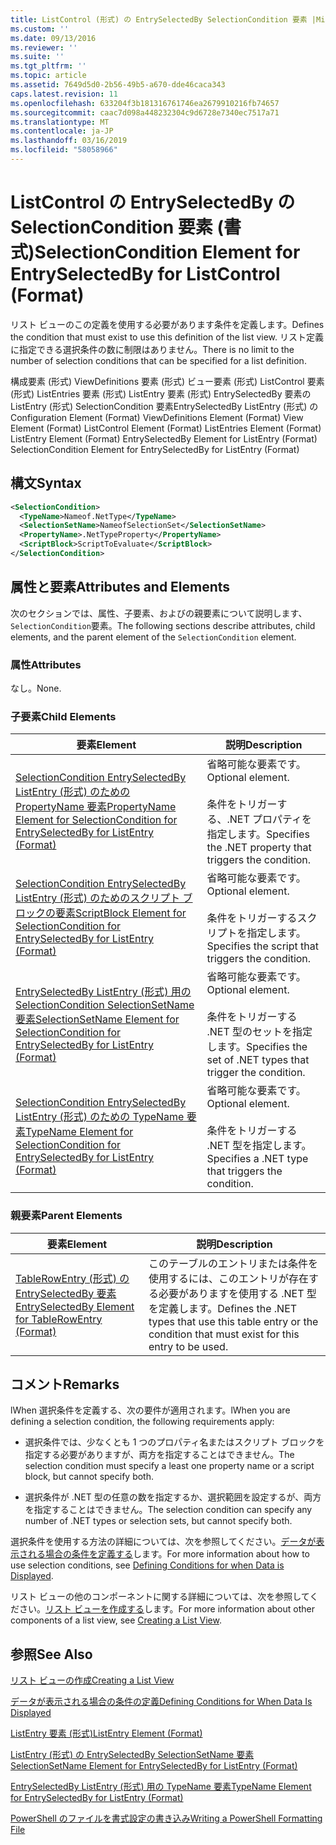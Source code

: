 ```yaml
---
title: ListControl (形式) の EntrySelectedBy SelectionCondition 要素 |Microsoft Docs
ms.custom: ''
ms.date: 09/13/2016
ms.reviewer: ''
ms.suite: ''
ms.tgt_pltfrm: ''
ms.topic: article
ms.assetid: 7649d5d0-2b56-49b5-a670-dde46caca343
caps.latest.revision: 11
ms.openlocfilehash: 633204f3b181316761746ea2679910216fb74657
ms.sourcegitcommit: caac7d098a448232304c9d6728e7340ec7517a71
ms.translationtype: MT
ms.contentlocale: ja-JP
ms.lasthandoff: 03/16/2019
ms.locfileid: "58058966"
---
```

# <a name="selectioncondition-element-for-entryselectedby-for-listcontrol-format"></a><span data-ttu-id="84c6c-102">ListControl の EntrySelectedBy の SelectionCondition 要素 (書式)</span><span class="sxs-lookup"><span data-stu-id="84c6c-102">SelectionCondition Element for EntrySelectedBy for ListControl (Format)</span></span>

<span data-ttu-id="84c6c-103">リスト ビューのこの定義を使用する必要があります条件を定義します。</span><span class="sxs-lookup"><span data-stu-id="84c6c-103">Defines the condition that must exist to use this definition of the list view.</span></span> <span data-ttu-id="84c6c-104">リスト定義に指定できる選択条件の数に制限はありません。</span><span class="sxs-lookup"><span data-stu-id="84c6c-104">There is no limit to the number of selection conditions that can be specified for a list definition.</span></span>

<span data-ttu-id="84c6c-105">構成要素 (形式) ViewDefinitions 要素 (形式) ビュー要素 (形式) ListControl 要素 (形式) ListEntries 要素 (形式) ListEntry 要素 (形式) EntrySelectedBy 要素の ListEntry (形式) SelectionCondition 要素EntrySelectedBy ListEntry (形式) の</span><span class="sxs-lookup"><span data-stu-id="84c6c-105">Configuration Element (Format) ViewDefinitions Element (Format) View Element (Format) ListControl Element (Format) ListEntries Element (Format) ListEntry Element (Format) EntrySelectedBy Element for ListEntry (Format) SelectionCondition Element for EntrySelectedBy for ListEntry (Format)</span></span>

## <a name="syntax"></a><span data-ttu-id="84c6c-106">構文</span><span class="sxs-lookup"><span data-stu-id="84c6c-106">Syntax</span></span>

```xml
<SelectionCondition>
  <TypeName>Nameof.NetType</TypeName>
  <SelectionSetName>NameofSelectionSet</SelectionSetName>
  <PropertyName>.NetTypeProperty</PropertyName>
  <ScriptBlock>ScriptToEvaluate</ScriptBlock>
</SelectionCondition>
```

## <a name="attributes-and-elements"></a><span data-ttu-id="84c6c-107">属性と要素</span><span class="sxs-lookup"><span data-stu-id="84c6c-107">Attributes and Elements</span></span>

<span data-ttu-id="84c6c-108">次のセクションでは、属性、子要素、およびの親要素について説明します、`SelectionCondition`要素。</span><span class="sxs-lookup"><span data-stu-id="84c6c-108">The following sections describe attributes, child elements, and the parent element of the `SelectionCondition` element.</span></span>

### <a name="attributes"></a><span data-ttu-id="84c6c-109">属性</span><span class="sxs-lookup"><span data-stu-id="84c6c-109">Attributes</span></span>

<span data-ttu-id="84c6c-110">なし。</span><span class="sxs-lookup"><span data-stu-id="84c6c-110">None.</span></span>

### <a name="child-elements"></a><span data-ttu-id="84c6c-111">子要素</span><span class="sxs-lookup"><span data-stu-id="84c6c-111">Child Elements</span></span>

|<span data-ttu-id="84c6c-112">要素</span><span class="sxs-lookup"><span data-stu-id="84c6c-112">Element</span></span>|<span data-ttu-id="84c6c-113">説明</span><span class="sxs-lookup"><span data-stu-id="84c6c-113">Description</span></span>|
|-------------|-----------------|
|[<span data-ttu-id="84c6c-114">SelectionCondition EntrySelectedBy ListEntry (形式) のための PropertyName 要素</span><span class="sxs-lookup"><span data-stu-id="84c6c-114">PropertyName Element for SelectionCondition for EntrySelectedBy for ListEntry (Format)</span></span>](./propertyname-element-for-selectioncondition-for-entryselectedby-for-listcontrol-format.md)|<span data-ttu-id="84c6c-115">省略可能な要素です。</span><span class="sxs-lookup"><span data-stu-id="84c6c-115">Optional element.</span></span><br /><br /> <span data-ttu-id="84c6c-116">条件をトリガーする、.NET プロパティを指定します。</span><span class="sxs-lookup"><span data-stu-id="84c6c-116">Specifies the .NET property that triggers the condition.</span></span>|
|[<span data-ttu-id="84c6c-117">SelectionCondition EntrySelectedBy ListEntry (形式) のためのスクリプト ブロックの要素</span><span class="sxs-lookup"><span data-stu-id="84c6c-117">ScriptBlock Element for SelectionCondition for EntrySelectedBy for ListEntry (Format)</span></span>](./scriptblock-element-for-selectioncondition-for-entryselectedby-for-listcontrol-format.md)|<span data-ttu-id="84c6c-118">省略可能な要素です。</span><span class="sxs-lookup"><span data-stu-id="84c6c-118">Optional element.</span></span><br /><br /> <span data-ttu-id="84c6c-119">条件をトリガーするスクリプトを指定します。</span><span class="sxs-lookup"><span data-stu-id="84c6c-119">Specifies the script that triggers the condition.</span></span>|
|[<span data-ttu-id="84c6c-120">EntrySelectedBy ListEntry (形式) 用の SelectionCondition SelectionSetName 要素</span><span class="sxs-lookup"><span data-stu-id="84c6c-120">SelectionSetName Element for SelectionCondition for EntrySelectedBy for ListEntry (Format)</span></span>](./selectionsetname-element-for-selectioncondition-for-entryselectedby-for-listentry-format.md)|<span data-ttu-id="84c6c-121">省略可能な要素です。</span><span class="sxs-lookup"><span data-stu-id="84c6c-121">Optional element.</span></span><br /><br /> <span data-ttu-id="84c6c-122">条件をトリガーする .NET 型のセットを指定します。</span><span class="sxs-lookup"><span data-stu-id="84c6c-122">Specifies the set of .NET types that trigger the condition.</span></span>|
|[<span data-ttu-id="84c6c-123">SelectionCondition EntrySelectedBy ListEntry (形式) のための TypeName 要素</span><span class="sxs-lookup"><span data-stu-id="84c6c-123">TypeName Element for SelectionCondition for EntrySelectedBy for ListEntry (Format)</span></span>](./typename-element-for-selectioncondition-for-entryselectedby-for-listcontrol-format.md)|<span data-ttu-id="84c6c-124">省略可能な要素です。</span><span class="sxs-lookup"><span data-stu-id="84c6c-124">Optional element.</span></span><br /><br /> <span data-ttu-id="84c6c-125">条件をトリガーする .NET 型を指定します。</span><span class="sxs-lookup"><span data-stu-id="84c6c-125">Specifies a .NET type that triggers the condition.</span></span>|

### <a name="parent-elements"></a><span data-ttu-id="84c6c-126">親要素</span><span class="sxs-lookup"><span data-stu-id="84c6c-126">Parent Elements</span></span>

|<span data-ttu-id="84c6c-127">要素</span><span class="sxs-lookup"><span data-stu-id="84c6c-127">Element</span></span>|<span data-ttu-id="84c6c-128">説明</span><span class="sxs-lookup"><span data-stu-id="84c6c-128">Description</span></span>|
|-------------|-----------------|
|[<span data-ttu-id="84c6c-129">TableRowEntry (形式) の EntrySelectedBy 要素</span><span class="sxs-lookup"><span data-stu-id="84c6c-129">EntrySelectedBy Element for TableRowEntry (Format)</span></span>](./entryselectedby-element-for-tablerowentry-for-tablecontrol-format.md)|<span data-ttu-id="84c6c-130">このテーブルのエントリまたは条件を使用するには、このエントリが存在する必要がありますを使用する .NET 型を定義します。</span><span class="sxs-lookup"><span data-stu-id="84c6c-130">Defines the .NET types that use this table entry or the condition that must exist for this entry to be used.</span></span>|

## <a name="remarks"></a><span data-ttu-id="84c6c-131">コメント</span><span class="sxs-lookup"><span data-stu-id="84c6c-131">Remarks</span></span>

<span data-ttu-id="84c6c-132">lWhen 選択条件を定義する、次の要件が適用されます。</span><span class="sxs-lookup"><span data-stu-id="84c6c-132">lWhen you are defining a selection condition, the following requirements apply:</span></span>

- <span data-ttu-id="84c6c-133">選択条件では、少なくとも 1 つのプロパティ名またはスクリプト ブロックを指定する必要がありますが、両方を指定することはできません。</span><span class="sxs-lookup"><span data-stu-id="84c6c-133">The selection condition must specify a least one property name or a script block, but cannot specify both.</span></span>

- <span data-ttu-id="84c6c-134">選択条件が .NET 型の任意の数を指定するか、選択範囲を設定するが、両方を指定することはできません。</span><span class="sxs-lookup"><span data-stu-id="84c6c-134">The selection condition can specify any number of .NET types or selection sets, but cannot specify both.</span></span>

<span data-ttu-id="84c6c-135">選択条件を使用する方法の詳細については、次を参照してください。[データが表示される場合の条件を定義する](./defining-conditions-for-displaying-data.md)します。</span><span class="sxs-lookup"><span data-stu-id="84c6c-135">For more information about how to use selection conditions, see [Defining Conditions for when Data is Displayed](./defining-conditions-for-displaying-data.md).</span></span>

<span data-ttu-id="84c6c-136">リスト ビューの他のコンポーネントに関する詳細については、次を参照してください。[リスト ビューを作成する](./creating-a-list-view.md)します。</span><span class="sxs-lookup"><span data-stu-id="84c6c-136">For more information about other components of a list view, see [Creating a List View](./creating-a-list-view.md).</span></span>

## <a name="see-also"></a><span data-ttu-id="84c6c-137">参照</span><span class="sxs-lookup"><span data-stu-id="84c6c-137">See Also</span></span>

[<span data-ttu-id="84c6c-138">リスト ビューの作成</span><span class="sxs-lookup"><span data-stu-id="84c6c-138">Creating a List View</span></span>](./creating-a-list-view.md)

[<span data-ttu-id="84c6c-139">データが表示される場合の条件の定義</span><span class="sxs-lookup"><span data-stu-id="84c6c-139">Defining Conditions for When Data Is Displayed</span></span>](./defining-conditions-for-displaying-data.md)

[<span data-ttu-id="84c6c-140">ListEntry 要素 (形式)</span><span class="sxs-lookup"><span data-stu-id="84c6c-140">ListEntry Element (Format)</span></span>](./listentry-element-for-listcontrol-format.md)

[<span data-ttu-id="84c6c-141">ListEntry (形式) の EntrySelectedBy SelectionSetName 要素</span><span class="sxs-lookup"><span data-stu-id="84c6c-141">SelectionSetName Element for EntrySelectedBy for ListEntry (Format)</span></span>](./selectionsetname-element-for-entryselectedby-for-listcontrol-format.md)

[<span data-ttu-id="84c6c-142">EntrySelectedBy ListEntry (形式) 用の TypeName 要素</span><span class="sxs-lookup"><span data-stu-id="84c6c-142">TypeName Element for EntrySelectedBy for ListEntry (Format)</span></span>](http://msdn.microsoft.com/en-us/fcd4daa6-f3fd-43f7-a468-03c582d34533)

[<span data-ttu-id="84c6c-143">PowerShell のファイルを書式設定の書き込み</span><span class="sxs-lookup"><span data-stu-id="84c6c-143">Writing a PowerShell Formatting File</span></span>](./writing-a-powershell-formatting-file.md)
